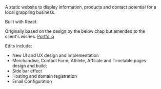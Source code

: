 A static website to display information, products and contact potential for a local grappling business.

Built with React.


Originally based on the design by the below chap but amended to the client's wishes.
[Portfolio](http://chetanverma.com/)

Edits include:

- New UI and UX design and implementation
- Merchandise, Contact Form, Athlete, Affiliate and Timetable pages design and build;
- Side bar effect
- Hosting and domain registration
- Email Configuration





